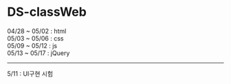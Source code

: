 # DS-classWeb

04/28 ~ 05/02 : html<br>
05/03 ~ 05/06 : css<br>
05/09 ~ 05/12 : js<br>
05/13 ~ 05/17 : jQuery<br>
<hr>5/11 : UI구현 시험
